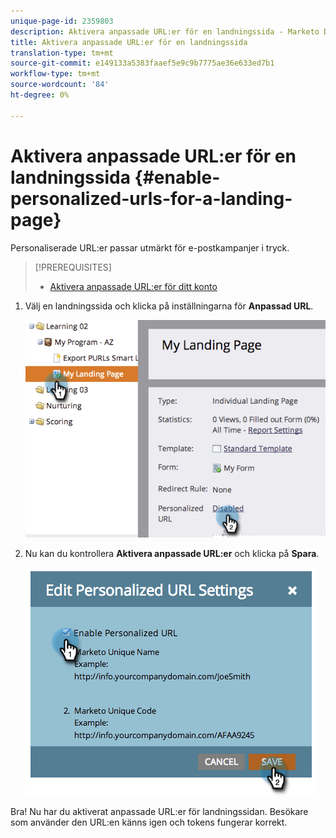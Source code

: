 ```yaml
---
unique-page-id: 2359803
description: Aktivera anpassade URL:er för en landningssida - Marketo Docs - Produktdokumentation
title: Aktivera anpassade URL:er för en landningssida
translation-type: tm+mt
source-git-commit: e149133a5383faaef5e9c9b7775ae36e633ed7b1
workflow-type: tm+mt
source-wordcount: '84'
ht-degree: 0%

---
```



# Aktivera anpassade URL:er för en landningssida {#enable-personalized-urls-for-a-landing-page}

Personaliserade URL:er passar utmärkt för e-postkampanjer i tryck.

>[!PREREQUISITES]
>
>* [Aktivera anpassade URL:er för ditt konto](enable-personalized-urls-for-your-account.md)

>



1. Välj en landningssida och klicka på inställningarna för **Anpassad URL**.

   ![](assets/image2014-9-18-13-3a24-3a3.png)

1. Nu kan du kontrollera **Aktivera anpassade URL:er** och klicka på **Spara**.

   ![](assets/image2014-9-18-13-3a23-3a53.png)

Bra! Nu har du aktiverat anpassade URL:er för landningssidan. Besökare som använder den URL:en känns igen och tokens fungerar korrekt.
